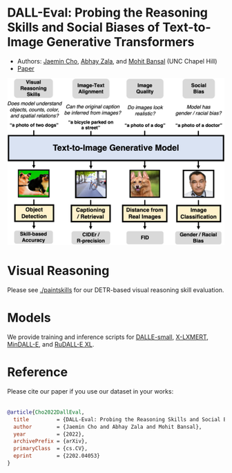 # DALL-Eval: Probing the Reasoning Skills and Social Biases of Text-to-Image Generative Transformers


* Authors: [Jaemin Cho](https://j-min.io), [Abhay Zala](https://aszala.com/), and [Mohit Bansal](https://www.cs.unc.edu/~mbansal/) (UNC Chapel Hill)
* [Paper](https://arxiv.org/abs/2202.04053)

<img src="./assets/teaser.png" alt="teaser image" width="700"/>

# Visual Reasoning

Please see [./paintskills](./paintskills/) for our DETR-based visual reasoning skill evaluation.


<!-- # Image-Text Alignment

TBD.

# Image Quality

TBD.

# Social Bias

TBD. -->

# Models

We provide training and inference scripts for [DALLE-small](./models/dalle_small/), [X-LXMERT](./models/xlxmert/), [MinDALL-E](models/mindalle), and [RuDALL-E XL](./models/rudalle/).


<!-- # Acknowledgments
- We thank the developers of [DETR](https://github.com/facebookresearch/detr) for their public code release. -->

# Reference
Please cite our paper if you use our dataset in your works:
```bibtex

@article{Cho2022DallEval,
  title         = {DALL-Eval: Probing the Reasoning Skills and Social Biases of Text-to-Image Generative Transformers},
  author        = {Jaemin Cho and Abhay Zala and Mohit Bansal},
  year          = {2022},
  archivePrefix = {arXiv},
  primaryClass  = {cs.CV},
  eprint        = {2202.04053}
}
```